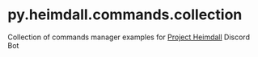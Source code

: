 # py.heimdall.commands.collection
Collection of commands manager examples for [Project Heimdall](https://github.com/SirQuacksALot/py.discord.command.bot) Discord Bot
